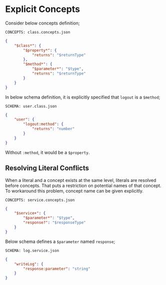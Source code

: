 # Explicit Concepts

Consider below concepts definition;

`CONCEPTS: class.concepts.json`

```json name="class.concepts.json"
{
    "$class*": {
        "$property*": {
            "returns": "$returnType"
        },
        "$method*": {
            "$parameter*": "$type",
            "returns": "$returnType"   
        }
    }
}
```

In below schema definition, it is explicitly specified that `logout` is a
`$method`;

`SCHEMA: user.class.json`

```json name="user.class.json"
{
    "user": {
        "logout:method": {
            "returns": "number"
        }
    }
}
```

Without `:method`, it would be a `$property`.

## Resolving Literal Conflicts

When a literal and a concept exists at the same level, literals are resolved
before concepts. That puts a restriction on potential names of that concept. To
workaround this problem, concept name can be given explicitly.

`CONCEPTS: service.concepts.json`

```json name="resolve/service.concepts.json"
{
    "$service+": {
        "$parameter*": "$type",
        "response?": "$responseType"
    }
}
```

Below schema defines a `$parameter` named `response`;

`SCHEMA: log.service.json`

```json name="resolve/log.service.json"
{
    "writeLog": {
        "response:parameter": "string"
    }
}
```

